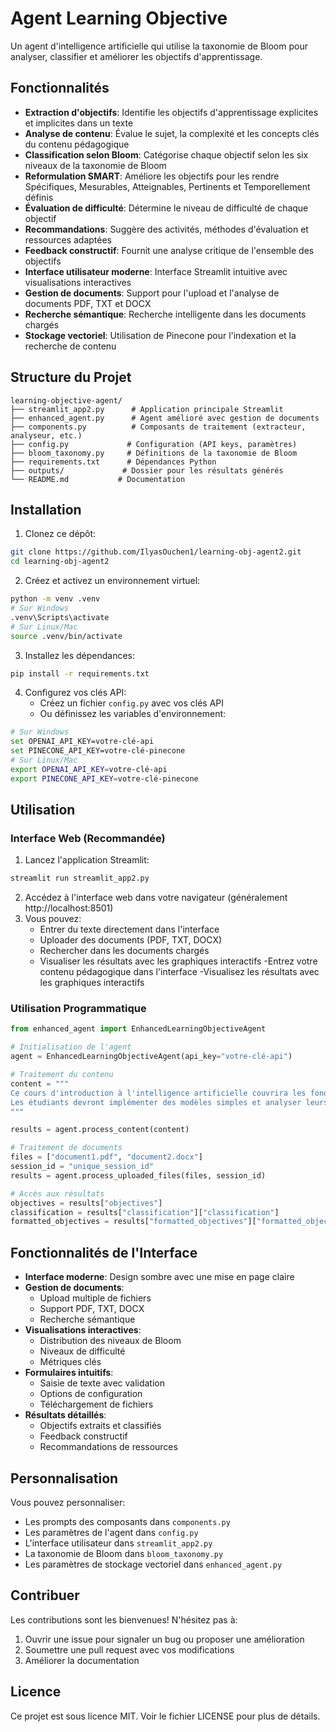 # Agent Learning Objective

Un agent d'intelligence artificielle qui utilise la taxonomie de Bloom pour analyser, classifier et améliorer les objectifs d'apprentissage.

## Fonctionnalités

- **Extraction d'objectifs**: Identifie les objectifs d'apprentissage explicites et implicites dans un texte
- **Analyse de contenu**: Évalue le sujet, la complexité et les concepts clés du contenu pédagogique
- **Classification selon Bloom**: Catégorise chaque objectif selon les six niveaux de la taxonomie de Bloom
- **Reformulation SMART**: Améliore les objectifs pour les rendre Spécifiques, Mesurables, Atteignables, Pertinents et Temporellement définis
- **Évaluation de difficulté**: Détermine le niveau de difficulté de chaque objectif
- **Recommandations**: Suggère des activités, méthodes d'évaluation et ressources adaptées
- **Feedback constructif**: Fournit une analyse critique de l'ensemble des objectifs
- **Interface utilisateur moderne**: Interface Streamlit intuitive avec visualisations interactives
- **Gestion de documents**: Support pour l'upload et l'analyse de documents PDF, TXT et DOCX
- **Recherche sémantique**: Recherche intelligente dans les documents chargés
- **Stockage vectoriel**: Utilisation de Pinecone pour l'indexation et la recherche de contenu

## Structure du Projet

```
learning-objective-agent/
├── streamlit_app2.py      # Application principale Streamlit
├── enhanced_agent.py      # Agent amélioré avec gestion de documents
├── components.py          # Composants de traitement (extracteur, analyseur, etc.)
├── config.py             # Configuration (API keys, paramètres)
├── bloom_taxonomy.py     # Définitions de la taxonomie de Bloom
├── requirements.txt      # Dépendances Python
├── outputs/             # Dossier pour les résultats générés
└── README.md           # Documentation
```

## Installation

1. Clonez ce dépôt:
```bash
git clone https://github.com/IlyasOuchen1/learning-obj-agent2.git
cd learning-obj-agent2
```

2. Créez et activez un environnement virtuel:
```bash
python -m venv .venv
# Sur Windows
.venv\Scripts\activate
# Sur Linux/Mac
source .venv/bin/activate
```

3. Installez les dépendances:
```bash
pip install -r requirements.txt
```

4. Configurez vos clés API:
   - Créez un fichier `config.py` avec vos clés API
   - Ou définissez les variables d'environnement:
```bash
# Sur Windows
set OPENAI_API_KEY=votre-clé-api
set PINECONE_API_KEY=votre-clé-pinecone
# Sur Linux/Mac
export OPENAI_API_KEY=votre-clé-api
export PINECONE_API_KEY=votre-clé-pinecone
```

## Utilisation

### Interface Web (Recommandée)

1. Lancez l'application Streamlit:
```bash
streamlit run streamlit_app2.py
```

2. Accédez à l'interface web dans votre navigateur (généralement http://localhost:8501)
3. Vous pouvez:
   - Entrer du texte directement dans l'interface
   - Uploader des documents (PDF, TXT, DOCX)
   - Rechercher dans les documents chargés
   - Visualiser les résultats avec les graphiques interactifs
   -Entrez votre contenu pédagogique dans l'interface
   -Visualisez les résultats avec les graphiques interactifs

### Utilisation Programmatique

```python
from enhanced_agent import EnhancedLearningObjectiveAgent

# Initialisation de l'agent
agent = EnhancedLearningObjectiveAgent(api_key="votre-clé-api")

# Traitement du contenu
content = """
Ce cours d'introduction à l'intelligence artificielle couvrira les fondamentaux de l'IA.
Les étudiants devront implémenter des modèles simples et analyser leurs performances.
"""

results = agent.process_content(content)

# Traitement de documents
files = ["document1.pdf", "document2.docx"]
session_id = "unique_session_id"
results = agent.process_uploaded_files(files, session_id)

# Accès aux résultats
objectives = results["objectives"]
classification = results["classification"]["classification"]
formatted_objectives = results["formatted_objectives"]["formatted_objectives"]
```

## Fonctionnalités de l'Interface

- **Interface moderne**: Design sombre avec une mise en page claire
- **Gestion de documents**: 
  - Upload multiple de fichiers
  - Support PDF, TXT, DOCX
  - Recherche sémantique
- **Visualisations interactives**: 
  - Distribution des niveaux de Bloom
  - Niveaux de difficulté
  - Métriques clés
- **Formulaires intuitifs**: 
  - Saisie de texte avec validation
  - Options de configuration
  - Téléchargement de fichiers
- **Résultats détaillés**:
  - Objectifs extraits et classifiés
  - Feedback constructif
  - Recommandations de ressources

## Personnalisation

Vous pouvez personnaliser:
- Les prompts des composants dans `components.py`
- Les paramètres de l'agent dans `config.py`
- L'interface utilisateur dans `streamlit_app2.py`
- La taxonomie de Bloom dans `bloom_taxonomy.py`
- Les paramètres de stockage vectoriel dans `enhanced_agent.py`

## Contribuer

Les contributions sont les bienvenues! N'hésitez pas à:
1. Ouvrir une issue pour signaler un bug ou proposer une amélioration
2. Soumettre une pull request avec vos modifications
3. Améliorer la documentation

## Licence

Ce projet est sous licence MIT. Voir le fichier LICENSE pour plus de détails.